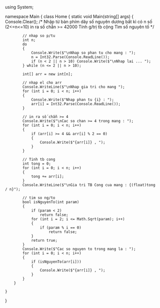 ﻿using System;

namespace Main
{
    class Home
    {
        static void Main(string[] args)
        {
            Console.Clear();
            /*
            Nhập từ bàn phím dãy số nguyên dương bất kì có n số (2<=n<=10) 
            in ra số chẵn >= 42000
            Tính g/trị tb cộng 
            Tìm số nguyên tố
            */

            // nhap so p/tu
            int n;
            do
            {
                Console.Write($"\nNhap so phan tu cho mang : ");
                n = Int32.Parse(Console.ReadLine());
                if (n < 2 || n > 10) Console.Write($"\nNhap lai ... ");
            } while (n <= 2 || n > 10);

            int[] arr = new int[n];

            // nhap el cho arr
            Console.WriteLine($"\nNhap gia tri cho mang ");
            for (int i = 0; i < n; i++)
            {
                Console.Write($"Nhap phan tu {i} : ");
                arr[i] = Int32.Parse(Console.ReadLine());
            }

            // in ra số chẵn >= 4
            Console.Write($"\nCac so chan >= 4 trong mang : ");
            for (int i = 0; i < n; i++)
            {
                if (arr[i] >= 4 && arr[i] % 2 == 0)
                {
                    Console.Write($"{arr[i]} , ");
                }
            }

            // Tinh tb cong
            int tong = 0;
            for (int i = 0; i < n; i++)
            {
                tong += arr[i];
            }
            Console.WriteLine($"\nGia tri TB Cong cua mang : {(float)tong / n}");

            // tim so ng/to
            bool isNguyenTo(int param)
            {
                if (param < 2)
                    return false;
                for (int i = 2; i <= Math.Sqrt(param); i++)
                {
                    if (param % i == 0)
                        return false;
                }
                return true;
            }
            Console.Write($"Cac so nguyen to trong mang la : ");
            for (int i = 0; i < n; i++)
            {
                if (isNguyenTo(arr[i]))
                {
                    Console.Write($"{arr[i]} , ");
                }
            }
        }

    }
}

